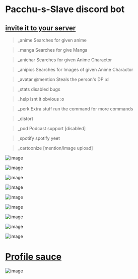 # Pacchu-s-Slave discord bot

 ## [invite it to your server](https://discord.com/api/oauth2/authorize?client_id=709426015759368282&permissions=0&scope=bot)

> _anime  Searches for given anime

> _manga Searches for give Manga

> _anichar Searches for given Anime Charactor

> _anipics Searches for Images of given Anime Charactor

> _avatar @mention Steals the person's DP :d

> _stats disabled bugs

> _help isnt it obvious :o

> _perk Extra stuff run the command for more commands

> _distort 

> _pod Podcast support [disabled]

> _spotify spotify yeet

> _cartoonize [mention/image upload]

![image](https://user-images.githubusercontent.com/37984032/116567942-b629aa00-a925-11eb-802d-47b25c63f8a6.png)

![image](https://user-images.githubusercontent.com/37984032/120939915-00c5ef80-c738-11eb-9af7-067c9bc5dd62.png)

![image](https://user-images.githubusercontent.com/37984032/120939939-281cbc80-c738-11eb-8843-8719548f4531.png)

![image](https://user-images.githubusercontent.com/37984032/119216569-009be200-baf2-11eb-83c4-3e4d4f5af0a0.png)

![image](https://user-images.githubusercontent.com/37984032/116387756-be57eb80-a838-11eb-8121-31f3c23bd668.png)

![image](https://user-images.githubusercontent.com/37984032/116387840-d891c980-a838-11eb-8880-a54110722704.png)

![image](https://user-images.githubusercontent.com/37984032/114234535-875e8a80-999c-11eb-8fb4-2a36ffe310ee.png)

![image](https://user-images.githubusercontent.com/37984032/114234600-9f360e80-999c-11eb-8bb3-a23f69198243.png)

![image](https://user-images.githubusercontent.com/37984032/114234663-b2e17500-999c-11eb-804a-ca3802562234.png)

# [Profile sauce](https://www.instagram.com/retarded_humans/)

![image](https://user-images.githubusercontent.com/37984032/114234321-3a7ab400-999c-11eb-8382-3894877caec4.png)
